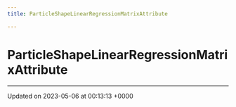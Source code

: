 ```yaml
---
title: ParticleShapeLinearRegressionMatrixAttribute

---
```


# ParticleShapeLinearRegressionMatrixAttribute





-------------------------------

Updated on 2023-05-06 at 00:13:13 +0000